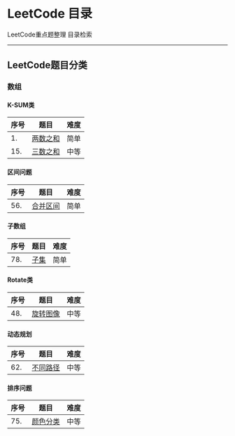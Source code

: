 # LeetCode 目录

LeetCode重点题整理  目录检索

---

## LeetCode题目分类

### 数组

#### K-SUM类

| 序号 | 题目                                                         | 难度 |
| ---- | ------------------------------------------------------------ | ---- |
| 1.   | [两数之和](https://github.com/Cynicsss/LeetCode/blob/master/%E6%95%B0%E7%BB%84/01two-sum.cpp) | 简单 |
| 15.  | [三数之和](https://github.com/Cynicsss/LeetCode/blob/master/%E6%95%B0%E7%BB%84/15-3sum.cpp) | 中等 |



#### 区间问题

| 序号 | 题目                                                         | 难度 |
| ---- | ------------------------------------------------------------ | ---- |
| 56.  | [合并区间](https://github.com/Cynicsss/LeetCode/blob/master/%E6%95%B0%E7%BB%84/56-merge-intervals.cpp) | 简单 |



#### 子数组

| 序号 | 题目                                                         | 难度 |
| ---- | ------------------------------------------------------------ | ---- |
| 78.  | [子集](https://github.com/Cynicsss/LeetCode/blob/master/%E6%95%B0%E7%BB%84/78-subsets.cpp) | 简单 |



#### Rotate类

| 序号 | 题目                                                         | 难度 |
| ---- | ------------------------------------------------------------ | ---- |
| 48.  | [旋转图像](https://github.com/Cynicsss/LeetCode/blob/master/%E6%95%B0%E7%BB%84/48-rotate-image.cpp) | 中等 |



#### 动态规划

| 序号 | 题目                                                         | 难度 |
| ---- | ------------------------------------------------------------ | ---- |
| 62.  | [不同路径](https://github.com/Cynicsss/LeetCode/blob/master/%E6%95%B0%E7%BB%84/62-unique-paths.cpp) | 中等 |



#### 排序问题

| 序号 | 题目                                                         | 难度 |
| ---- | ------------------------------------------------------------ | ---- |
| 75.  | [颜色分类](https://github.com/Cynicsss/LeetCode/blob/master/%E6%95%B0%E7%BB%84/62-unique-paths.cpp) | 中等 |